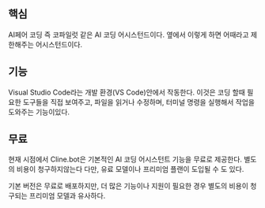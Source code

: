 ## 핵심
AI페어 코딩 즉 코파일럿 같은 AI 코딩 어시스턴드이다.
옆에서 이렇게 하면 어때라고 제한해주는 어시스턴드이다.

## 기능
Visual Studio Code라는 개발 환경(VS Code)안에서 작동한다.
이것은 코딩 할때 필요한 도구들을 직접 보여주고, 파일을 읽거나 수정하며, 터미널 명령을 실행해서 작업을 도와주는 기능이있다.

## 무료
현재 시점에서 Cline.bot은 기본적인 AI 코딩 어시스턴트 기능을 무료로 제공한다.
별도의 비용이 청구하지않는다
다만, 유료 모델이나 프리미엄 플랜이 도입될 수 도 있다.

기본 버전은 무료로 배포하지만, 더 많은 기능이나 지원이 필요한 경우 별도의 비용이 청구되는 프리미엄 모델과 유사하다.